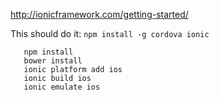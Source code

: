 http://ionicframework.com/getting-started/

This should do it:
```npm install -g cordova ionic```

```
   npm install
   bower install
   ionic platform add ios
   ionic build ios
   ionic emulate ios
```